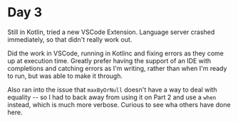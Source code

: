 # Day 3

Still in Kotlin, tried a new VSCode Extension. Language server crashed immediately, so that didn't really work out. 

Did the work in VSCode, running in Kotlinc and fixing errors as they come up at execution time. Greatly prefer having the support of an IDE with completions and catching errors as I'm writing, rather than when I'm ready to run, but was able to make it through.

Also ran into the issue that `maxByOrNull` doesn't have a way to deal with equality -- so I had to back away from using it on Part 2 and use a `when` instead, which is much more verbose. Curious to see wha others have done here.
